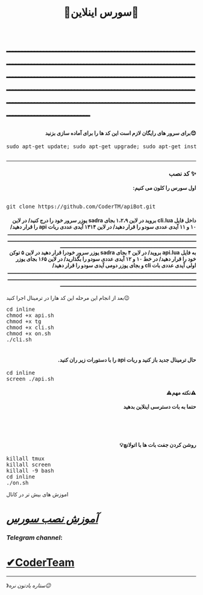 <h1><p align="center"><stronge>🌟سورس اینلاین🌟</stronge>

<br>ــــــــــــــــــــــــــــــــــــــــــــــــــــــــــــــــــــــــــــــــــــــــــــــــــــــــــــــــــــــــــــــــــــــــــــــــــــــــــــــــــــــــــــــــــــــــــــــــــــــــــــــــــــــــــــــــــــــــــــــــــــــــــــــــــــــــــــــــــــــــــــــــــــــــــــــــــــــــــــــــــــــــــــ<br>

<h4 dir="rtl"> 😊برای سرور های رایگان لازم است این کد ها را برای آماده سازی بزنید
</h4>
<pre>
<span>sudo apt-get update; sudo apt-get upgrade; sudo apt-get install tmux; sudo apt-get install luarocks; sudo apt-get install screen; sudo apt-get install libreadline-dev libconfig-dev libssl-dev lua5.2 liblua5.2-dev lua-socket lua-sec lua-expat libevent-dev make unzip git redis-server autoconf g++ libjansson-dev libpython-dev expat libexpat1-dev; sudo apt-get update; sudo apt-get install; sudo apt-get install upstart-sysv;
</span>
</pre>
<hr>
<h3 align="right"> <strong> کد نصب</strong> ✨
<h4 dir="rtl">اول سورس را کلون می کنیم:
<br></h4>
<h6 dir="rtl"></h6>
<pre>
<span>git clone https://github.com/CoderTM/apiBot.git</span>
</pre>
<h4 dir="rtl">داخل فایل cli.lua بروید
در لاین ۱،۲،۹ بجای sadra یوزر سرور خود را درج کنید/
در لاین ۱۰ و ۱۱ آیدی عددی سودو را قرار دهید/
در لاین ۱۳۱۴ آیدی عددی ربات api را قرار دهید/
<br>ــــــــــــــــــــــــــــــــــــــــــــــــــــــــــــــــــــــــــــــــــــــــــــــــــــــــــــــــــــــــــــــــــــــــــــــــــــــــــــــــــــــــــــــــــــــــــــــــــــــــــــــــــــــــــــــــــــــــــــــــــــــــــــــــــــــــــــــــــــــــــــــــــــــــــــــــــــــــــــــــــــــــــــ<br>
 به فایل api.lua بروید/
در لاین ۴ بجای  sadra یوزر سرور خودرا قرار دهید
در لاین ۵ توکن  خود را قرار دهید/ 
در خط ۱۰ و ۱۲ آیدی عددی سودو را بگذارید/
در لاین ۱۶۵ بجای یوزر اولی آیدی عددی بات cli و بجای یوزر دومی آیدی سودو را قرار دهید/
<br>ــــــــــــــــــــــــــــــــــــــــــــــــــــــــــــــــــــــــــــــــــــــــــــــــــــــــــــــــــــــــــــــــــــــــــــــــــــــــــــــــــــــــــــــــــــــــــــــــــــــــــــــــــــــــــــــــــــــــــــــــــــــــــــــــــــــــــــــــــــــــــــــــــــــــــــــــــــــــــــــــــــــــــــ<br>
</h4>بعد از انجام این مرحله این کد هارا در ترمینال اجرا کنید😉
<pre>
<span>cd inline</span>
<span>chmod +x api.sh</span>
<span>chmod +x tg</span>
<span>chmod +x cli.sh</span>
<span>chmod +x on.sh</span>
<span>./cli.sh</span>
</pre>
<h4 dir="rtl">
<br>حال ترمینال جدید باز کنید و ربات api را با دستورات زیر ران کنید.</h4>
<pre>
<span>cd inline</span>
<span>screen ./api.sh</span>
</pre>
<h4 dir="rtl">⚠️نکته مهم⚠️
<h4 dir="rtl">حتما به بات دسترسی اینلاین بدهید

<br><br>
<h4 dir="rtl"><br>روشن کردن جفت بات ها با اتولانچ💡</h4>
<pre>
<span>killall tmux</span>
<span>killall screen</span>
<span>killall -9 bash</span>
<span>cd inline</span>
<span>./on.sh</span>
</pre>
اموزش های بیش تر در کانال

# [_آموزش نصب سورس_](https://telegram.me/CoderTeam)


###  *Telegram channel*:

# [✔CoderTeam](https://telegram.me/CoderTeam)

* * *
》*ستاره یادتون نره😉*








